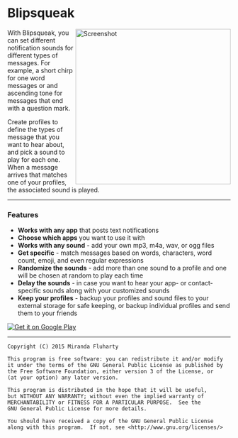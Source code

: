 # Blipsqueak

<img alt="Screenshot" align="right" height="350"
   src="/../gh-pages/img/device art/mainScreen-nexus5.png?raw=true" />

With Blipsqueak, you can set different notification sounds for different types of messages. For example, a short chirp for one word messages or and ascending tone for messages that end with a question mark.

Create profiles to define the types of message that you want to hear about, and pick a sound to play for each one. When a message arrives that matches one of your profiles, the associated sound is played.

* * *
### Features
- **Works with any app** that posts text notifications
- **Choose which apps** you want to use it with
- **Works with any sound** - add your own mp3, m4a, wav, or ogg files
- **Get specific** - match messages based on words, characters, word count, emoji, and even regular expressions
- **Randomize the sounds** - add more than one sound to a profile and one will be chosen at random to play each time
- **Delay the sounds** - in case you want to hear your app- or contact- specific sounds along with your customized sounds
- **Keep your profiles** - backup your profiles and sound files to your external storage for safe keeping, or backup individual profiles and send them to your friends

[![Get it on Google Play](http://developer.android.com/images/brand/en_generic_rgb_wo_60.png)](http://get.blipsqueak.io)

* * *
	Copyright (C) 2015 Miranda Fluharty

	This program is free software: you can redistribute it and/or modify
	it under the terms of the GNU General Public License as published by
	the Free Software Foundation, either version 3 of the License, or
	(at your option) any later version.

	This program is distributed in the hope that it will be useful,
	but WITHOUT ANY WARRANTY; without even the implied warranty of
	MERCHANTABILITY or FITNESS FOR A PARTICULAR PURPOSE.  See the
	GNU General Public License for more details.

	You should have received a copy of the GNU General Public License
	along with this program.  If not, see <http://www.gnu.org/licenses/>
